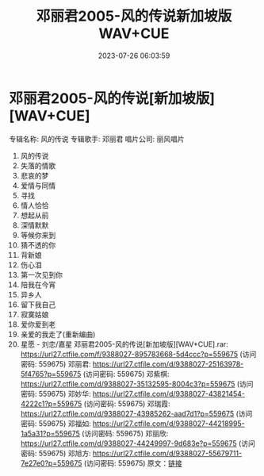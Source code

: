 ﻿---
title: 邓丽君2005-风的传说新加坡版WAV+CUE
date: 2023-07-26 06:03:59
categories: WAV车载音乐、镜像
tags: 华语中文
---
# 邓丽君2005-风的传说[新加坡版][WAV+CUE]

专辑名称: 风的传说
专辑歌手: 邓丽君
唱片公司: 丽风唱片
01. 风的传说
02. 失落的情歌
03. 悲哀的梦
04. 爱情与同情
05. 寻找
06. 情人恰恰
07. 想起从前
08. 深情默默
09. 等候你来到
10. 猜不透的你
11. 背新娘
12. 伤心泪
13. 第一次见到你
14. 陪我在今宵
15. 异乡人
16. 留下我自己
17. 寂寞姑娘
18. 爱你爱到老
19. 亲爱的我走了(重新编曲)
20. 星愿 - 刘恋/嘉星
邓丽君2005-风的传说[新加坡版][WAV+CUE].rar: https://url27.ctfile.com/f/9388027-895783668-5d4ccc?p=559675
(访问密码: 559675)
邓丽君: https://url27.ctfile.com/d/9388027-25163978-5f4765?p=559675
(访问密码: 559675)
邓紫棋: https://url27.ctfile.com/d/9388027-35132595-8004c3?p=559675
(访问密码: 559675)
邓妙华: https://url27.ctfile.com/d/9388027-43821454-4222c1?p=559675
(访问密码: 559675)
邓瑞霞: https://url27.ctfile.com/d/9388027-43985262-aad7d1?p=559675
(访问密码: 559675)
邓福如: https://url27.ctfile.com/d/9388027-44218995-1a5a31?p=559675
(访问密码: 559675)
邓丽欣: https://url27.ctfile.com/d/9388027-44249997-9d683e?p=559675
(访问密码: 559675)
邓旭方: https://url27.ctfile.com/d/9388027-55679711-7e27e0?p=559675
(访问密码: 559675)
原文：[链接](https://blog.sina.com.cn/s/blog_1647c7e76010312um.html)